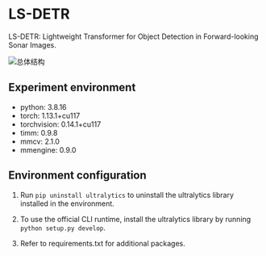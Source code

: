 # LS-DETR
LS-DETR: Lightweight Transformer for Object Detection in Forward-looking Sonar Images.
  
![总体结构](https://github.com/user-attachments/assets/5559144c-9a93-4a2a-b55b-8ac0f73a3980)


## Experiment environment 
* python: 3.8.16  
* torch: 1.13.1+cu117  
* torchvision: 0.14.1+cu117  
* timm: 0.9.8  
* mmcv: 2.1.0  
* mmengine: 0.9.0  

## Environment configuration
1. Run `pip uninstall ultralytics` to uninstall the ultralytics library installed in the environment.

2. To use the official CLI runtime, install the ultralytics library by running `python setup.py develop`.

3. Refer to requirements.txt for additional packages.
